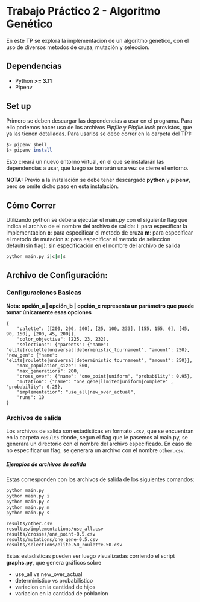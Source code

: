 # Trabajo Práctico 2 - Algoritmo Genético

En este TP se explora la implementacion de un algoritmo genético, con el uso de diversos metodos
de cruza, mutación y seleccion.

## Dependencias 

* Python **>= 3.11**
* Pipenv

## Set up

Primero se deben descargar las dependencias a usar en el programa. Para ello podemos hacer uso de los archivos _Pipfile_ y _Pipfile.lock_ provistos, que ya las tienen detalladas. Para usarlos se debe correr en la carpeta del TP1:

```bash
$> pipenv shell
$> pipenv install
```

Esto creará un nuevo entorno virtual, en el que se instalarán las dependencias a usar, que luego se borrarán una vez se cierre el entorno.

__NOTA:__ Previo a la instalación se debe tener descargado __python__ y __pipenv__, pero se omite dicho paso en esta instalación.

## Cómo Correr
Utilizando python se debera ejecutar el main.py con el siguiente flag que indica el archivo de el nombre del archivo de salida:
**i**: para especificar la implementacion
**c**: para especificar el metodo de cruza
**m**: para especificar el metodo de mutacion
**s**: para especificar el metodo de seleccion
default(sin flag): sin especificación en el nombre del archivo de salida
```bash
python main.py i|c|m|s
```

## Archivo de Configuración:
### Configuraciones Basicas

**Nota: opción_a | opción_b | opción_c representa un parámetro que puede tomar únicamente esas opciones**
```json5
{
    "palette": [[200, 200, 200], [25, 100, 233], [155, 155, 0], [45, 90, 150], [200, 45, 200]],
    "color_objective": [225, 23, 232],
    "selections": {"parents": {"name": "elite|roulette|universal|deterministic_tournament", "amount": 250}, "new_gen": {"name": "elite|roulette|universal|deterministic_tournament", "amount": 250}},
    "max_population_size": 500,
    "max_generations": 200,
    "cross_over": {"name": "one_point|uniform", "probability": 0.95}, 
    "mutation": {"name": "one_gene|limited|uniform|complete" , "probability": 0.25},
    "implementation": "use_all|new_over_actual",
    "runs": 10
}

```

### Archivos de salida

Los archivos de salida son estadísticas en formato ```.csv```, que se encuentran en la carpeta ```results``` donde, segun el flag que le pasemos al main.py, se generara un directorio con el nombre del archivo especificado. En caso de no especificar un flag, se generara un archivo con el nombre ```other.csv```.

##### Ejemplos de archivos de salida
Estas corresponden con los archivos de salida de los siguientes comandos:

```bash
python main.py
python main.py i
python main.py c
python main.py m
python main.py s
```
```csv
results/other.csv
resultus/implementations/use_all.csv
results/crosses/one_point-0.5.csv
results/mutations/one_gene-0.5.csv
results/selections/elite-50_roulette-50.csv
```

Estas estadísticas pueden ser luego visualizadas corriendo el script __graphs.py__, que genera gráficos sobre

- use_all vs new_over_actual
- deterministico vs probabilistico
- variacion en la cantidad de hijos
- variacion en la cantidad de poblacion
